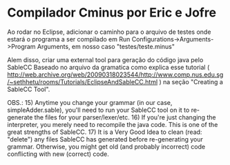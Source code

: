 ﻿# Compilador Cminus por Eric e Jofre

Ao rodar no Eclipse, adicionar o caminho para o arquivo de testes onde estará o programa a ser compilado em Run Configurations->Arguments->Program Arguments, em nosso caso "testes/teste.minus"

Alem disso, criar uma external tool para geração do código java pelo SableCC Baseado no arquivo da gramatica como explica esse <a src="http://web.archive.org/web/20090318023544/http://www.comp.nus.edu.sg/~sethhetu/rooms/Tutorials/EclipseAndSableCC.html">tutorial</a> ( http://web.archive.org/web/20090318023544/http://www.comp.nus.edu.sg/~sethhetu/rooms/Tutorials/EclipseAndSableCC.html ) na seção "Creating a SableCC Tool".

OBS.:
15) Anytime you change your grammar (in our case, simpleAdder.sable), you'll need to run your SableCC tool on it to re-generate the files for your parser/lexer/etc. 
16) If you're just changing the interpreter, you merely need to recompile the java code. This is one of the great strengths of SableCC. 
17) It is a Very Good Idea to clean (read: "delete") any files SableCC has generated before re-generating your grammar. Otherwise, you might get old (and probably incorrect) code conflicting with new (correct) code. 
